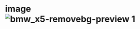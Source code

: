 # image![bmw_x5-removebg-preview 1](https://github.com/user-attachments/assets/e50696b0-3ce8-4274-ac4a-05090cfcb1dc)

